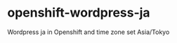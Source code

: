 openshift-wordpress-ja
======================

Wordpress ja in Openshift
and time zone set Asia/Tokyo

